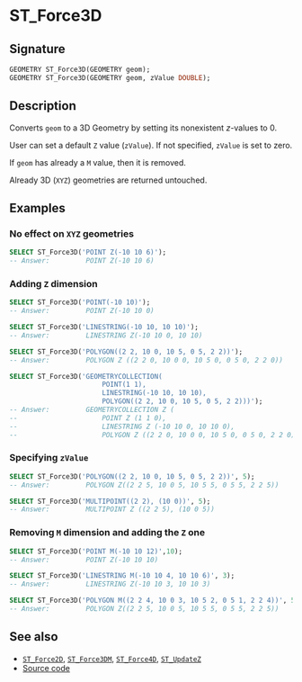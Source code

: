 # ST_Force3D

## Signature

```sql
GEOMETRY ST_Force3D(GEOMETRY geom);
GEOMETRY ST_Force3D(GEOMETRY geom, zValue DOUBLE);
```

## Description

Converts `geom` to a 3D Geometry by setting its nonexistent *z*-values to 0.

User can set a default `Z` value (`zValue`). If not specified, `zValue` is set to zero.

If `geom` has already a `M` value, then it is removed. 

Already 3D (`XYZ`) geometries are returned untouched.

## Examples

### No effect on `XYZ` geometries

```sql
SELECT ST_Force3D('POINT Z(-10 10 6)');
-- Answer:         POINT Z(-10 10 6)
```

### Adding `Z` dimension

```sql
SELECT ST_Force3D('POINT(-10 10)');
-- Answer:         POINT Z(-10 10 0)
```

```sql
SELECT ST_Force3D('LINESTRING(-10 10, 10 10)');
-- Answer:         LINESTRING Z(-10 10 0, 10 10)
```

```sql
SELECT ST_Force3D('POLYGON((2 2, 10 0, 10 5, 0 5, 2 2))');
-- Answer:         POLYGON Z ((2 2 0, 10 0 0, 10 5 0, 0 5 0, 2 2 0))
```

```sql
SELECT ST_Force3D('GEOMETRYCOLLECTION(
                       POINT(1 1), 
                       LINESTRING(-10 10, 10 10), 
                       POLYGON((2 2, 10 0, 10 5, 0 5, 2 2)))');
-- Answer:         GEOMETRYCOLLECTION Z (
--                     POINT Z (1 1 0), 
--                     LINESTRING Z (-10 10 0, 10 10 0), 
--                     POLYGON Z ((2 2 0, 10 0 0, 10 5 0, 0 5 0, 2 2 0)))
```

### Specifying `zValue`

```sql
SELECT ST_Force3D('POLYGON((2 2, 10 0, 10 5, 0 5, 2 2))', 5);
-- Answer:         POLYGON Z((2 2 5, 10 0 5, 10 5 5, 0 5 5, 2 2 5))
```

```sql
SELECT ST_Force3D('MULTIPOINT((2 2), (10 0))', 5);
-- Answer:         MULTIPOINT Z ((2 2 5), (10 0 5))
```

### Removing `M` dimension and adding the `Z` one

```sql
SELECT ST_Force3D('POINT M(-10 10 12)',10);
-- Answer:         POINT Z(-10 10 10)

SELECT ST_Force3D('LINESTRING M(-10 10 4, 10 10 6)', 3);
-- Answer:         LINESTRING Z(-10 10 3, 10 10 3)

SELECT ST_Force3D('POLYGON M((2 2 4, 10 0 3, 10 5 2, 0 5 1, 2 2 4))', 5);
-- Answer:         POLYGON Z((2 2 5, 10 0 5, 10 5 5, 0 5 5, 2 2 5))
```

## See also

* [`ST_Force2D`](../ST_Force2D), [`ST_Force3DM`](../ST_Force3DM), [`ST_Force4D`](../ST_Force4D), [`ST_UpdateZ`](../ST_UpdateZ)
* <a href="https://github.com/orbisgis/h2gis/blob/master/h2gis-functions/src/main/java/org/h2gis/functions/spatial/convert/ST_Force3D.java" target="_blank">Source code</a>

